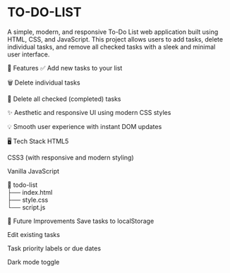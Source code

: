 # TO-DO-LIST
A simple, modern, and responsive To-Do List web application built using HTML, CSS, and JavaScript. This project allows users to add tasks, delete individual tasks, and remove all checked tasks with a sleek and minimal user interface.

🔧 Features
✅ Add new tasks to your list

🗑️ Delete individual tasks

🧹 Delete all checked (completed) tasks

✨ Aesthetic and responsive UI using modern CSS styles

💡 Smooth user experience with instant DOM updates


🖥️ Tech Stack
HTML5

CSS3 (with responsive and modern styling)

Vanilla JavaScript

📁 todo-list<br>
├── index.html<br>
├── style.css<br>
└── script.js


🧠 Future Improvements
Save tasks to localStorage

Edit existing tasks

Task priority labels or due dates

Dark mode toggle
